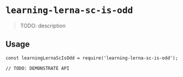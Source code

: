 # `learning-lerna-sc-is-odd`

> TODO: description

## Usage

```
const learningLernaScIsOdd = require('learning-lerna-sc-is-odd');

// TODO: DEMONSTRATE API
```

